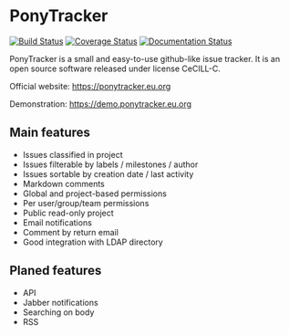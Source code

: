 PonyTracker
===========

[![Build Status](https://travis-ci.org/ponytracker/ponytracker.svg?branch=master)](https://travis-ci.org/ponytracker/ponytracker)
[![Coverage Status](https://coveralls.io/repos/ponytracker/ponytracker/badge.svg?branch=master&service=github)](https://coveralls.io/github/ponytracker/ponytracker?branch=master)
[![Documentation Status](https://readthedocs.org/projects/ponytracker/badge/?version=latest)](https://readthedocs.org/projects/ponytracker/?badge=latest)

PonyTracker is a small and easy-to-use github-like issue tracker.
It is an open source software released under license CeCILL-C.


Official website: https://ponytracker.eu.org

Demonstration: https://demo.ponytracker.eu.org


Main features
-------------

* Issues classified in project
* Issues filterable by labels / milestones / author
* Issues sortable by creation date / last activity
* Markdown comments
* Global and project-based permissions
* Per user/group/team permissions
* Public read-only project
* Email notifications
* Comment by return email
* Good integration with LDAP directory


Planed features
---------------
* API
* Jabber notifications
* Searching on body
* RSS
